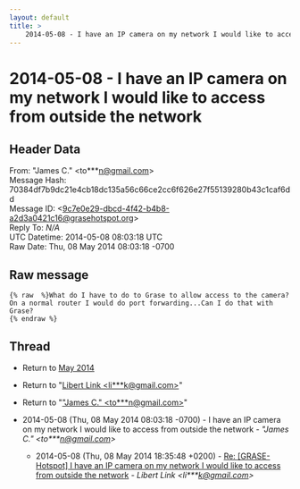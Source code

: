 ```yaml
---
layout: default
title: >
    2014-05-08 - I have an IP camera on my network I would like to access from outside the network
---
```


# 2014-05-08 - I have an IP camera on my network I would like to access from outside the network

## Header Data

From: "James C." \<to***n@gmail.com\><br>
Message Hash: 70384df7b9dc21e4cb18dc135a56c66ce2cc6f626e27f55139280b43c1caf6dd<br>
Message ID: \<9c7e0e29-dbcd-4f42-b4b8-a2d3a0421c16@grasehotspot.org\><br>
Reply To: _N/A_<br>
UTC Datetime: 2014-05-08 08:03:18 UTC<br>
Raw Date: Thu, 08 May 2014 08:03:18 -0700<br>

## Raw message

```
{% raw  %}What do I have to do to Grase to allow access to the camera?
On a normal router I would do port forwarding...Can I do that with Grase?
{% endraw %}
```

## Thread

+ Return to [May 2014](/archive/2014/05)

+ Return to "[Libert Link <li***k<span>@</span>gmail.com>](/authors/li___k_at_gmail_com)"
+ Return to "["James C." <to***n<span>@</span>gmail.com>](/authors/to___n_at_gmail_com)"

+ 2014-05-08 (Thu, 08 May 2014 08:03:18 -0700) - I have an IP camera on my network I would like to access from outside the network - _"James C." \<to***n@gmail.com\>_
  + 2014-05-08 (Thu, 08 May 2014 18:35:48 +0200) - [Re: [GRASE-Hotspot] I have an IP camera on my network I would like to access from outside the network](/archive/2014/05/04ed6b854c805ea45fc869f71e9d3ba84bd549b2722524d0aaf2779740593b52) - _Libert Link \<li***k@gmail.com\>_

